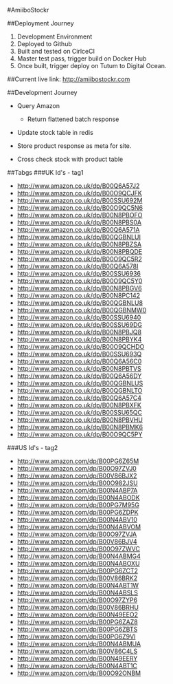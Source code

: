 #AmiiboStockr

##Deployment Journey

1. Development Environment
2. Deployed to Github
3. Built and tested on CirlceCI
4. Master test pass, trigger build on Docker Hub
5. Once built, trigger deploy on Tutum to Digital Ocean.

##Current live link:
http://amiibostockr.com

##Development Journey

- Query Amazon
  - Return flattened batch response

- Update stock table in redis
- Store product response as meta for site.
- Cross check stock with product table

##Tabgs
###UK Id's - tag1
- http://www.amazon.co.uk/dp/B00Q6A57J2
- http://www.amazon.co.uk/dp/B00O9QCJFK
- http://www.amazon.co.uk/dp/B00SSU692M
- http://www.amazon.co.uk/dp/B00O9QC5N6
- http://www.amazon.co.uk/dp/B00N8PBOFO
- http://www.amazon.co.uk/dp/B00N8PBS0A
- http://www.amazon.co.uk/dp/B00Q6A571A
- http://www.amazon.co.uk/dp/B00QGBNLUI
- http://www.amazon.co.uk/dp/B00N8PBZSA
- http://www.amazon.co.uk/dp/B00N8PBQDE
- http://www.amazon.co.uk/dp/B00O9QC5R2
- http://www.amazon.co.uk/dp/B00Q6A578I
- http://www.amazon.co.uk/dp/B00SSU6936
- http://www.amazon.co.uk/dp/B00O9QC5Y0
- http://www.amazon.co.uk/dp/B00N8PBGV6
- http://www.amazon.co.uk/dp/B00N8PC142
- http://www.amazon.co.uk/dp/B00QGBNLU8
- http://www.amazon.co.uk/dp/B00QGBNMW0
- http://www.amazon.co.uk/dp/B00SSU6940
- http://www.amazon.co.uk/dp/B00SSU69DG
- http://www.amazon.co.uk/dp/B00N8PBJQ8
- http://www.amazon.co.uk/dp/B00N8PBYK4
- http://www.amazon.co.uk/dp/B00O9QCHDO
- http://www.amazon.co.uk/dp/B00SSU693Q
- http://www.amazon.co.uk/dp/B00Q6A56C0
- http://www.amazon.co.uk/dp/B00N8PBTVS
- http://www.amazon.co.uk/dp/B00Q6A56DY
- http://www.amazon.co.uk/dp/B00QGBNLUS
- http://www.amazon.co.uk/dp/B00QGBNLTO
- http://www.amazon.co.uk/dp/B00Q6A57C4
- http://www.amazon.co.uk/dp/B00N8PBXFK
- http://www.amazon.co.uk/dp/B00SSU65QC
- http://www.amazon.co.uk/dp/B00N8PBVHU
- http://www.amazon.co.uk/dp/B00N8PBMK6
- http://www.amazon.co.uk/dp/B00O9QC5PY

###US Id's - tag2
- http://www.amazon.com/dp/B00PG6Z65M
- http://www.amazon.com/dp/B00O97ZVJ0
- http://www.amazon.com/dp/B00V86BJX2
- http://www.amazon.com/dp/B00O982JSU
- http://www.amazon.com/dp/B00N4ABP7A
- http://www.amazon.com/dp/B00N4ABODK
- http://www.amazon.com/dp/B00PG7M95G
- http://www.amazon.com/dp/B00PG6ZDPK
- http://www.amazon.com/dp/B00N4ABV10
- http://www.amazon.com/dp/B00N4ABVOM
- http://www.amazon.com/dp/B00O97ZVJA
- http://www.amazon.com/dp/B00V86BJV4
- http://www.amazon.com/dp/B00O97ZWVC
- http://www.amazon.com/dp/B00N4ABMG4
- http://www.amazon.com/dp/B00N4ABOXU
- http://www.amazon.com/dp/B00PG6ZCT2
- http://www.amazon.com/dp/B00V86BRK2
- http://www.amazon.com/dp/B00N4ABT1W
- http://www.amazon.com/dp/B00N4ABSLS
- http://www.amazon.com/dp/B00O97ZYP6
- http://www.amazon.com/dp/B00V86BRHU
- http://www.amazon.com/dp/B00N49EEO2
- http://www.amazon.com/dp/B00PG6ZAZ8
- http://www.amazon.com/dp/B00PG6ZBTS
- http://www.amazon.com/dp/B00PG6Z9VI
- http://www.amazon.com/dp/B00N4ABMUA
- http://www.amazon.com/dp/B00V86C4LS
- http://www.amazon.com/dp/B00N49EERY
- http://www.amazon.com/dp/B00N4ABT1C
- http://www.amazon.com/dp/B00O92ONBM
